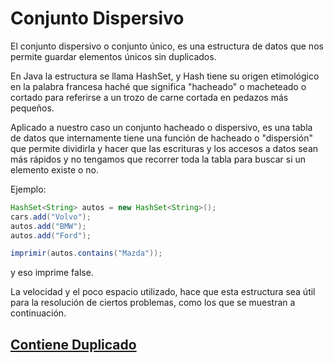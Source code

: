 # Conjunto Dispersivo

El conjunto dispersivo o conjunto único, es una estructura de datos que nos permite guardar elementos únicos sin duplicados.

En Java la estructura se llama HashSet, y Hash tiene su origen etimológico en la palabra francesa haché que significa "hacheado" o macheteado o cortado para referirse a un trozo de carne cortada en pedazos más pequeños.

Aplicado a nuestro caso un conjunto hacheado o dispersivo, es una tabla de datos que internamente tiene una función de hacheado o "dispersión" que permite dividirla y hacer que las escrituras y los accesos a datos sean más rápidos y no tengamos que recorrer toda la tabla para buscar si un elemento existe o no.

Ejemplo:
```java
HashSet<String> autos = new HashSet<String>();
cars.add("Volvo");
autos.add("BMW");
autos.add("Ford");

imprimir(autos.contains("Mazda"));
```
y eso imprime false.

La velocidad y el poco espacio utilizado, hace que esta estructura sea útil para la resolución de ciertos problemas, como los que se muestran a continuación.

## [Contiene Duplicado](ContieneDuplicado.java)
